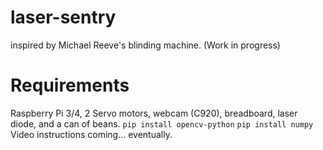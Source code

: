 # laser-sentry
inspired by Michael Reeve's blinding machine. (Work in progress) 
# Requirements
Raspberry Pi 3/4, 2 Servo motors, webcam (C920), breadboard, laser diode, and a can of beans.
```pip install opencv-python```
```pip install numpy```
Video instructions coming... eventually.
